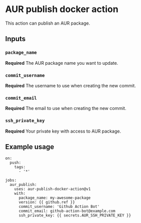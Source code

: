 # AUR publish docker action

This action can publish an AUR package.

## Inputs

### `package_name`

**Required** The AUR package name you want to update.

### `commit_username`

**Required** The username to use when creating the new commit.

### `commit_email`

**Required** The email to use when creating the new commit.

### `ssh_private_key`

**Required** Your private key with access to AUR package.



## Example usage

```
on:
  push:
    tags:
      - '*'

jobs:
  aur_publish:
    uses: aur-publish-docker-action@v1
    with:
      package_name: my-awesome-package
      version: {{ github.ref }}
      commit_username: 'Github Action Bot'
      commit_email: github-action-bot@example.com
      ssh_private_key: {{ secrets.AUR_SSH_PRIVATE_KEY }}
```

